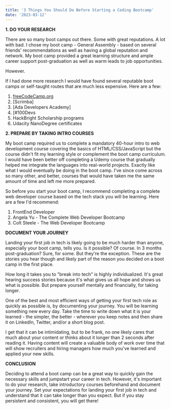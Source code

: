 ```yaml
---
title: '3 Things You Should Do Before Starting a Coding Bootcamp'
date: '2023-03-12'
---
```


**1. DO YOUR RESEARCH**

There are so many boot camps out there. Some with great reputations. A lot with bad. I chose my boot camp - General Assembly - based on several friends' recommendations as well as having a global reputation and network. My boot camp provided a great learning structure and ample career support post-graduation as well as warm leads to job opportunities.

However.

If I had done more research I would have found several reputable boot camps or self-taught routes that are much less expensive. Here are a few:


1. [freeCodeCamp.org](https://www.freecodecamp.org/)
2. [Scrimba]
3. [Ada Developers Academy]
4. [#100Devs
5. HackBright Scholarship programs
6. Udacity NanoDegree certificates

**2. PREPARE BY TAKING INTRO COURSES**

My boot camp required us to complete a mandatory 40-hour intro to web development course covering the basics of HTML/CSS/JavaScript but the course didn't fit my learning style or complement the boot camp curriculum. I would have been better off completing a Udemy course that gradually helped me integrate the languages into real-world projects. Exactly like what I would eventually be doing in the boot camp. I've since come across so many other, and better, courses that would have taken me the same amount of time and left me more prepared.

So before you start your boot camp, I recommend completing a complete web developer course based on the tech stack you will be learning. Here are a few I'd recommend:

1. FrontEnd Developer
2. Angela Yu - The Complete Web Developer Bootcamp
3. Colt Steele - The Web Developer Bootcamp

**DOCUMENT YOUR JOURNEY**

Landing your first job in tech is likely going to be much harder than anyone, especially your boot camp, tells you. Is it possible? Of course. In 3 months post-graduation? Sure, for some. But they're the exception. These are the stories you hear though and likely part of the reason you decided on a boot camp in the first place.

How long it takes you to "break into tech" is highly individualized. It's great hearing success stories because it's what gives us all hope and shows us what is possible. But prepare yourself mentally and financially, for taking longer.

One of the best and most efficient ways of getting your first tech role as quickly as possible is, by documenting your journey. You will be learning something new every day. Take the time to write down what it is your learned - the simpler, the better - wherever you keep notes and then share it on LinkedIn, Twitter, and/or a short blog post.

I get that it can be intimidating, but to be frank, no one likely cares that much about your content or thinks about it longer than 2 seconds after reading it. Having content will create a valuable body of work over time that will show recruiters and hiring managers how much you've learned and applied your new skills.

**CONCLUSION**

Deciding to attend a boot camp can be a great way to quickly gain the necessary skills and jumpstart your career in tech. However, it's important to do your research, take introductory courses beforehand and document your journey. Set your expectations for landing your first job in tech and understand that it can take longer than you expect. But if you stay persistent and consistent, you will get there!